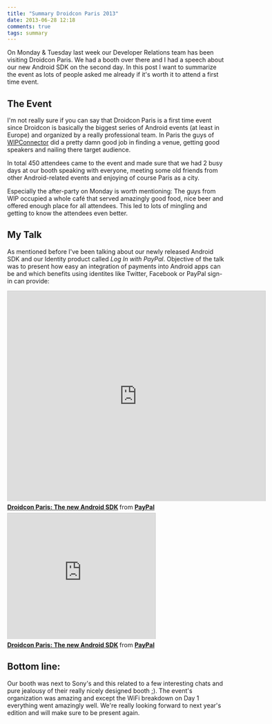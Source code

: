 ```yaml
---
title: "Summary Droidcon Paris 2013"
date: 2013-06-28 12:18
comments: true
tags: summary
---
```

On Monday & Tuesday last week our Developer Relations team has been visiting Droidcon Paris. We had a booth over there and I had a speech about our new Android SDK on the second day. In this post I want to summarize the event as lots of people asked me already if it's worth it to attend a first time event.

<!-- more -->

## The Event

I'm not really sure if you can say that Droidcon Paris is a first time event since Droidcon is basically the biggest series of Android events (at least in Europe) and organized by a really professional team. In Paris the guys of [WIPConnector](http://www.wipconnector.com/) did a pretty damn good job in finding a venue, getting good speakers and nailing there target audience.

In total 450 attendees came to the event and made sure that we had 2 busy days at our booth speaking with everyone, meeting some old friends from other Android-related events and enjoying of course Paris as a city.

Especially the after-party on Monday is worth mentioning: The guys from WIP occupied a whole café that served amazingly good food, nice beer and offered enough place for all attendees. This led to lots of mingling and getting to know the attendees even better.

## My Talk

As mentioned before I've been talking about our newly released Android SDK and our Identity product called *Log In with PayPal*. Objective of the talk was to present how easy an integration of payments into Android apps can be and which benefits using identites like Twitter, Facebook or PayPal sign-in can provide:
<div class="slide_big">
<iframe src="http://www.slideshare.net/slideshow/embed_code/23150212?rel=0" width="597" height="486" frameborder="0" marginwidth="0" marginheight="0" scrolling="no" style="border:1px solid #CCC;border-width:1px 1px 0;margin-bottom:5px" allowfullscreen webkitallowfullscreen mozallowfullscreen> </iframe> <div style="margin-bottom:5px"> <strong> <a href="http://www.slideshare.net/PayPal/droidcon-paris-the-new-android-sdk" title="Droidcon Paris: The new Android SDK" target="_blank">Droidcon Paris: The new Android SDK</a> </strong> from <strong><a href="http://www.slideshare.net/PayPal" target="_blank">PayPal</a></strong> </div>
</div>
<div class="slide_tiny">
<iframe src="http://www.slideshare.net/slideshow/embed_code/23150212?rel=0" width="342" height="291" frameborder="0" marginwidth="0" marginheight="0" scrolling="no" style="border:1px solid #CCC;border-width:1px 1px 0;margin-bottom:5px" allowfullscreen webkitallowfullscreen mozallowfullscreen> </iframe> <div style="margin-bottom:5px"> <strong> <a href="http://www.slideshare.net/PayPal/droidcon-paris-the-new-android-sdk" title="Droidcon Paris: The new Android SDK" target="_blank">Droidcon Paris: The new Android SDK</a> </strong> from <strong><a href="http://www.slideshare.net/PayPal" target="_blank">PayPal</a></strong> </div>
</div>

## Bottom line:

Our booth was next to Sony's and this related to a few interesting chats and pure jealousy of their really nicely designed booth ;). The event's organization was amazing and except the WiFi breakdown on Day 1 everything went amazingly well. We're really looking forward to next year's edition and will make sure to be present again.
